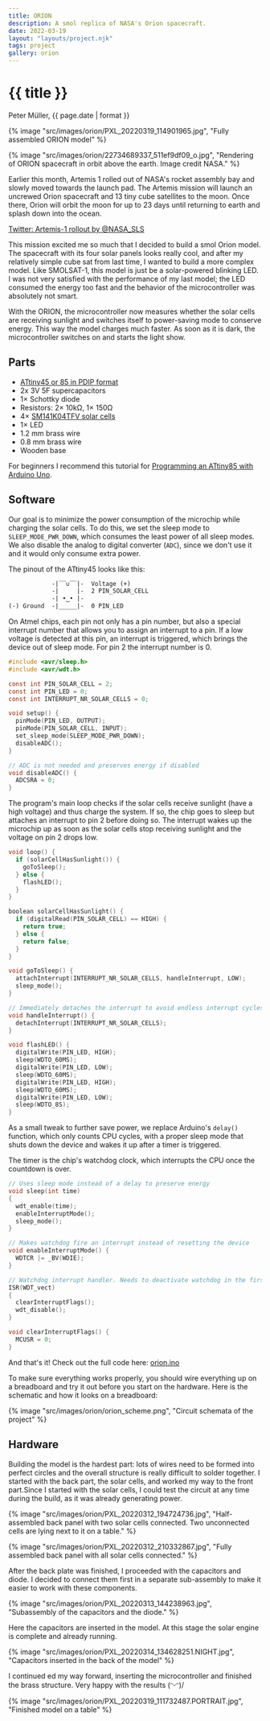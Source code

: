 ```yaml
---
title: ORION
description: A smol replica of NASA's Orion spacecraft.
date: 2022-03-19
layout: "layouts/project.njk"
tags: project
gallery: orion
---
```


<h1>{{ title }}</h1>

<p>Peter Müller, {{ page.date | format }}</p>

{% image "src/images/orion/PXL_20220319_114901965.jpg", "Fully assembled ORION model" %}

{% image "src/images/orion/22734689337_511ef9df09_o.jpg", "Rendering of ORION spacecraft in orbit above the earth. Image credit NASA." %}

Earlier this month, Artemis 1 rolled out of NASA's rocket assembly bay and slowly moved towards the launch pad. The Artemis mission will launch an uncrewed Orion spacecraft and 13 tiny cube satellites to the moon. Once there, Orion will orbit the moon for up to 23 days until returning to earth and splash down into the ocean.

[Twitter: Artemis-1 rollout by @NASA_SLS](https://twitter.com/NASAArtemis/status/1508537947548786701)

This mission excited me so much that I decided to build a smol Orion model. The spacecraft with its four solar panels looks really cool, and after my relatively simple cube sat from last time, I wanted to build a more complex model. Like SMOLSAT-1, this model is just be a solar-powered blinking LED. I was not very satisfied with the performance of my last model; the LED consumed the energy too fast and the behavior of the microcontroller was absolutely not smart.

With the ORION, the microcontroller now measures whether the solar cells are receiving sunlight and switches itself to power-saving mode to conserve energy. This way the model charges much faster. As soon as it is dark, the microcontroller switches on and starts the light show.

## Parts

- [ATtiny45 or 85 in PDIP format](https://www.reichelt.de/8-bit-attiny-avr-risc-mikrocontroller-4-kb-20-mhz-pdip-8-attiny-45-20pu-p68160.html?&trstct=pos_8&nbc=1)
- 2x 3V 5F supercapacitors
- 1× Schottky diode
- Resistors: 2× 10kΩ, 1× 150Ω
- 4× [SM141K04TFV solar cells](https://www.digikey.de/de/products/detail/anysolar-ltd/SM141K04TFV/14311388?s=N4IgTCBcDaIMoFkCMAWJBpADCgKgMQDUQBdAXyA)
- 1× LED
- 1.2 mm brass wire
- 0.8 mm brass wire
- Wooden base

For beginners I recommend this tutorial for [Programming an ATtiny85 with Arduino Uno](https://create.arduino.cc/projecthub/arjun/programming-attiny85-with-arduino-uno-afb829).

## Software

Our goal is to minimize the power consumption of the microchip while charging the solar cells. To do this, we set the sleep mode to `SLEEP_MODE_PWR_DOWN`, which consumes the least power of all sleep modes. We also disable the analog to digital converter (`ADC`), since we don't use it and it would only consume extra power.

The pinout of the ATtiny45 looks like this:

```txt
            -|‾‾∪‾‾|-  Voltage (+)
            -|     |-  2 PIN_SOLAR_CELL
            -| •‿• |-  
(-) Ground  -|_____|-  0 PIN_LED
```

On Atmel chips, each pin not only has a pin number, but also a special interrupt number that allows you to assign an interrupt to a pin. If a low voltage is detected at this pin, an interrupt is triggered, which brings the device out of sleep mode. For pin 2 the interrupt number is 0.

```c
#include <avr/sleep.h>
#include <avr/wdt.h>

const int PIN_SOLAR_CELL = 2;
const int PIN_LED = 0;
const int INTERRUPT_NR_SOLAR_CELLS = 0;

void setup() {
  pinMode(PIN_LED, OUTPUT);
  pinMode(PIN_SOLAR_CELL, INPUT);
  set_sleep_mode(SLEEP_MODE_PWR_DOWN);
  disableADC();
}

// ADC is not needed and preserves energy if disabled
void disableADC() {
  ADCSRA = 0; 
}
```

The program's main loop checks if the solar cells receive sunlight (have a high voltage) and thus charge the system. If so, the chip goes to sleep but attaches an interrupt to pin 2 before doing so. The interrupt wakes up the microchip up as soon as the solar cells stop receiving sunlight and the voltage on pin 2 drops low.

```c
void loop() {
  if (solarCellHasSunlight()) {
    goToSleep();
  } else {
    flashLED();
  }
}

boolean solarCellHasSunlight() {
  if (digitalRead(PIN_SOLAR_CELL) == HIGH) {
    return true;
  } else {
    return false;
  }
}

void goToSleep() {
  attachInterrupt(INTERRUPT_NR_SOLAR_CELLS, handleInterrupt, LOW);
  sleep_mode();
}

// Immediately detaches the interrupt to avoid endless interrupt cycles
void handleInterrupt() {
  detachInterrupt(INTERRUPT_NR_SOLAR_CELLS);
}

void flashLED() {
  digitalWrite(PIN_LED, HIGH);
  sleep(WDTO_60MS);
  digitalWrite(PIN_LED, LOW);
  sleep(WDTO_60MS);
  digitalWrite(PIN_LED, HIGH);
  sleep(WDTO_60MS);
  digitalWrite(PIN_LED, LOW);
  sleep(WDTO_8S);
}
```

As a small tweak to further save power, we replace Arduino's `delay()` function, which only counts CPU cycles, with a proper sleep mode that shuts down the device and wakes it up after a timer is triggered.

The timer is the chip's watchdog clock, which interrupts the CPU once the countdown is over.

```c
// Uses sleep mode instead of a delay to preserve energy
void sleep(int time)
{
  wdt_enable(time);
  enableInterruptMode();
  sleep_mode();
}

// Makes watchdog fire an interrupt instead of resetting the device
void enableInterruptMode() {
  WDTCR |= _BV(WDIE);
}

// Watchdog interrupt handler. Needs to deactivate watchdog in the first 15 ms
ISR(WDT_vect) 
{
  clearInterruptFlags();
  wdt_disable();
}

void clearInterruptFlags() {
  MCUSR = 0;
}
```

And that's it! Check out the full code here: [orion.ino](https://gist.github.com/petermllrr/4d1f32c103d030856d1df86088ab2983)

To make sure everything works properly, you should wire everything up on a breadboard and try it out before you start on the hardware. Here is the schematic and how it looks on a breadboard:

{% image "src/images/orion/orion_scheme.png", "Circuit schemata of the project" %}

## Hardware

Building the model is the hardest part: lots of wires need to be formed into perfect circles and the overall structure is really difficult to solder together. I started with the back part, the solar cells, and worked my way to the front part.Since I started with the solar cells, I could test the circuit at any time during the build, as it was already generating power.

{% image "src/images/orion/PXL_20220312_194724736.jpg", "Half-assembled back panel with two solar cells connected. Two unconnected cells are lying next to it on a table." %}

{% image "src/images/orion/PXL_20220312_210332867.jpg", "Fully assembled back panel with all solar cells connected." %}

After the back plate was finished, I proceeded with the capacitors and diode. I decided to connect them first in a separate sub-assembly to make it easier to work with these components.

{% image "src/images/orion/PXL_20220313_144238963.jpg", "Subassembly of the capacitors and the diode." %}

Here the capacitors are inserted in the model. At this stage the solar engine is complete and already running.

{% image "src/images/orion/PXL_20220314_134628251.NIGHT.jpg", "Capacitors inserted in the back of the model" %}

I continued ed my way forward, inserting the microcontroller and finished the brass structure. Very happy with the results \(ᵔᵕᵔ)/

{% image "src/images/orion/PXL_20220319_111732487.PORTRAIT.jpg", "Finished model on a table" %}